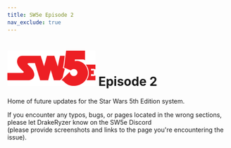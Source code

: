 ```yaml
---
title: SW5e Episode 2
nav_exclude: true
---
```


# <img src='zz Images\sw5e-logo.png' style= 'float:; width:200px;'> Episode 2

Home of future updates for the Star Wars 5th Edition system.

If you encounter any typos, bugs, or pages located in the wrong sections, please let DrakeRyzer know on the SW5e Discord <br>(please provide screenshots and links to the page you're encountering the issue).